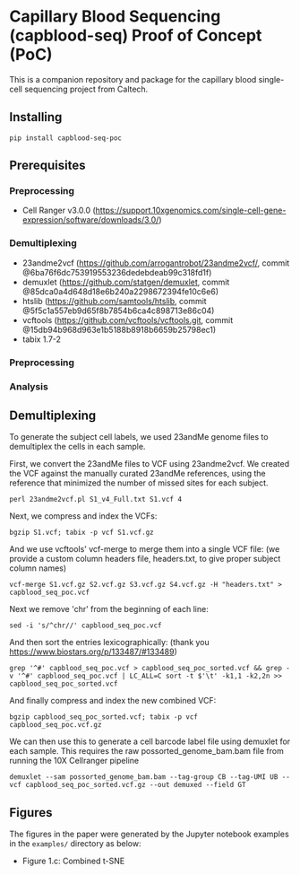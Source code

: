 # Capillary Blood Sequencing (capblood-seq) Proof of Concept (PoC)

This is a companion repository and package for the capillary blood single-cell
sequencing project from Caltech.

## Installing
```
pip install capblood-seq-poc
```

## Prerequisites


### Preprocessing
- Cell Ranger v3.0.0 (https://support.10xgenomics.com/single-cell-gene-expression/software/downloads/3.0/)

### Demultiplexing
- 23andme2vcf (https://github.com/arrogantrobot/23andme2vcf/,
commit @6ba76f6dc753919553236dedebdeab99c318fd1f)
- demuxlet (https://github.com/statgen/demuxlet, 
commit @85dca0a4d648d18e6b240a2298672394fe10c6e6)
- htslib (https://github.com/samtools/htslib,
commit @5f5c1a557eb9d65f8b7854b6ca4c898713e86c04)
- vcftools (https://github.com/vcftools/vcftools.git,
commit @15db94b968d963e1b5188b8918b6659b25798ec1)
- tabix 1.7-2


### Preprocessing

### Analysis


## Demultiplexing

To generate the subject cell labels, we used 23andMe genome files to demultiplex
the cells in each sample.

First, we convert the 23andMe files to VCF using 23andme2vcf. We created the VCF
against the manually curated 23andMe references, using the reference that
minimized the number of missed sites for each subject.
```
perl 23andme2vcf.pl S1_v4_Full.txt S1.vcf 4
```

Next, we compress and index the VCFs:
```
bgzip S1.vcf; tabix -p vcf S1.vcf.gz
```

And we use vcftools' vcf-merge to merge them into a single VCF file:
(we provide a custom column headers file, headers.txt, to give proper subject
column names)
```
vcf-merge S1.vcf.gz S2.vcf.gz S3.vcf.gz S4.vcf.gz -H "headers.txt" > capblood_seq_poc.vcf
```

Next we remove 'chr' from the beginning of each line:
```
sed -i 's/^chr//' capblood_seq_poc.vcf
```

And then sort the entries lexicographically: (thank you https://www.biostars.org/p/133487/#133489)

```
grep '^#' capblood_seq_poc.vcf > capblood_seq_poc_sorted.vcf && grep -v '^#' capblood_seq_poc.vcf | LC_ALL=C sort -t $'\t' -k1,1 -k2,2n >> capblood_seq_poc_sorted.vcf
```

And finally compress and index the new combined VCF:
```
bgzip capblood_seq_poc_sorted.vcf; tabix -p vcf capblood_seq_poc.vcf.gz
```

We can then use this to generate a cell barcode label file using demuxlet
for each sample. This requires the raw possorted_genome_bam.bam file from
running the 10X Cellranger pipeline

```
demuxlet --sam possorted_genome_bam.bam --tag-group CB --tag-UMI UB --vcf capblood_seq_poc_sorted.vcf.gz --out demuxed --field GT
```

## Figures
The figures in the paper were generated by the Jupyter notebook examples in the
```examples/``` directory as below:

- Figure 1.c: Combined t-SNE